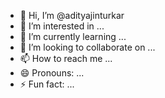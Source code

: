 - 👋 Hi, I’m @adityajinturkar
- 👀 I’m interested in ...
- 🌱 I’m currently learning ...
- 💞️ I’m looking to collaborate on ...
- 📫 How to reach me ...
- 😄 Pronouns: ...
- ⚡ Fun fact: ...

<!---
adityajinturkar/adityajinturkar is a ✨ special ✨ repository because its `README.md` (this file) appears on your GitHub profile.
You can click the Preview link to take a look at your changes.
--->
